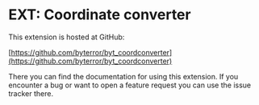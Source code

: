 EXT: Coordinate converter
=========================

This extension is hosted at GitHub:

[https://github.com/byterror/byt_coordconverter](https://github.com/byterror/byt_coordconverter)

There you can find the documentation for using this extension. If you encounter a bug or want to open a feature request you can use the issue tracker there.